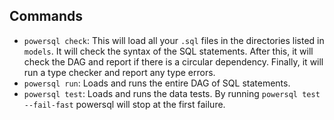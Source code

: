 ## Commands

- `powersql check`: This will load all your `.sql` files in the directories listed in `models`. It will check the syntax of the SQL statements. After this, it will check the DAG and report if there is a circular dependency. Finally, it will run a type checker and report any type errors.
- `powersql run`: Loads and runs the entire DAG of SQL statements.
- `powersql test`: Loads and runs the data tests. By running `powersql test --fail-fast` powersql will stop at the first failure.
